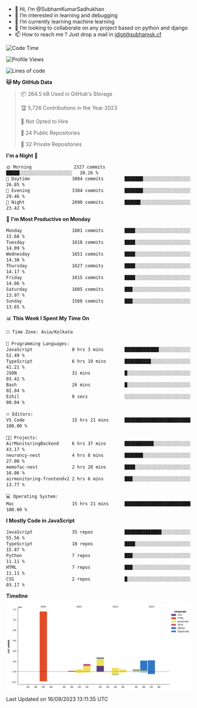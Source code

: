 - 👋 Hi, I’m @SubhamKumarSadhukhan
- 👀 I’m interested in learning and debugging
- 🌱 I’m currently learning machine learning
- 💞️ I’m looking to collaborate on any project based on python and django
- 📫 How to reach me ?
      Just drop a mail in idiot@subhamsk.cf

<!---
SubhamKumarSadhukhan/SubhamKumarSadhukhan is a ✨ special ✨ repository because its `README.md` (this file) appears on your GitHub profile.
You can click the Preview link to take a look at your changes.
--->


<!--START_SECTION:waka-->
![Code Time](http://img.shields.io/badge/Code%20Time-1%2C566%20hrs%2055%20mins-blue)

![Profile Views](http://img.shields.io/badge/Profile%20Views-11-blue)

![Lines of code](https://img.shields.io/badge/From%20Hello%20World%20I%27ve%20Written-2.2%20million%20lines%20of%20code-blue)

**🐱 My GitHub Data** 

> 📦 264.5 kB Used in GitHub's Storage 
 > 
> 🏆 5,726 Contributions in the Year 2023
 > 
> 🚫 Not Opted to Hire
 > 
> 📜 24 Public Repositories 
 > 
> 🔑 32 Private Repositories 
 > 
**I'm a Night 🦉** 

```text
🌞 Morning                2327 commits        █████░░░░░░░░░░░░░░░░░░░░   20.26 % 
🌆 Daytime                3084 commits        ███████░░░░░░░░░░░░░░░░░░   26.85 % 
🌃 Evening                3384 commits        ███████░░░░░░░░░░░░░░░░░░   29.46 % 
🌙 Night                  2690 commits        ██████░░░░░░░░░░░░░░░░░░░   23.42 % 
```
📅 **I'm Most Productive on Monday** 

```text
Monday                   1801 commits        ████░░░░░░░░░░░░░░░░░░░░░   15.68 % 
Tuesday                  1618 commits        ████░░░░░░░░░░░░░░░░░░░░░   14.09 % 
Wednesday                1651 commits        ████░░░░░░░░░░░░░░░░░░░░░   14.38 % 
Thursday                 1627 commits        ████░░░░░░░░░░░░░░░░░░░░░   14.17 % 
Friday                   1615 commits        ████░░░░░░░░░░░░░░░░░░░░░   14.06 % 
Saturday                 1605 commits        ███░░░░░░░░░░░░░░░░░░░░░░   13.97 % 
Sunday                   1568 commits        ███░░░░░░░░░░░░░░░░░░░░░░   13.65 % 
```


📊 **This Week I Spent My Time On** 

```text
🕑︎ Time Zone: Asia/Kolkata

💬 Programming Languages: 
JavaScript               8 hrs 3 mins        █████████████░░░░░░░░░░░░   52.49 % 
TypeScript               6 hrs 19 mins       ██████████░░░░░░░░░░░░░░░   41.21 % 
JSON                     31 mins             █░░░░░░░░░░░░░░░░░░░░░░░░   03.42 % 
Bash                     26 mins             █░░░░░░░░░░░░░░░░░░░░░░░░   02.84 % 
Ezhil                    0 secs              ░░░░░░░░░░░░░░░░░░░░░░░░░   00.04 % 

🔥 Editors: 
VS Code                  15 hrs 21 mins      █████████████████████████   100.00 % 

🐱‍💻 Projects: 
AirMonitoringBackend     6 hrs 37 mins       ███████████░░░░░░░░░░░░░░   43.17 % 
neuroncy-nest            4 hrs 8 mins        ███████░░░░░░░░░░░░░░░░░░   27.00 % 
memofac-nest             2 hrs 28 mins       ████░░░░░░░░░░░░░░░░░░░░░   16.06 % 
airmonitoring-frontendv2 2 hrs 6 mins        ███░░░░░░░░░░░░░░░░░░░░░░   13.77 % 

💻 Operating System: 
Mac                      15 hrs 21 mins      █████████████████████████   100.00 % 
```

**I Mostly Code in JavaScript** 

```text
JavaScript               35 repos            ██████████████░░░░░░░░░░░   55.56 % 
TypeScript               10 repos            ████░░░░░░░░░░░░░░░░░░░░░   15.87 % 
Python                   7 repos             ███░░░░░░░░░░░░░░░░░░░░░░   11.11 % 
HTML                     7 repos             ███░░░░░░░░░░░░░░░░░░░░░░   11.11 % 
CSS                      2 repos             █░░░░░░░░░░░░░░░░░░░░░░░░   03.17 % 
```



**Timeline**

![Lines of Code chart](https://raw.githubusercontent.com/SubhamKumarSadhukhan/SubhamKumarSadhukhan/main/assets/bar_graph.png)


 Last Updated on 16/09/2023 13:11:35 UTC
<!--END_SECTION:waka-->
